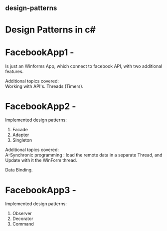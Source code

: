 ## design-patterns
Design Patterns in c#
========================

# FacebookApp1 -
Is just an Winforms App, which connect to facebook API, with two additional features.

Additional topics covered:  
Working with API's.
Threads (Timers).

# FacebookApp2 -
Implemented design patterns:
1) Facade
2) Adapter
3) Singleton

Additional topics covered:  
A-Synchronic programming :  load the remote data in a separate Thread, and Update with it the WinForm thread.

Data Binding.


# FacebookApp3 -
Implemented design patterns:
1) Observer
2) Decorator
3) Command




